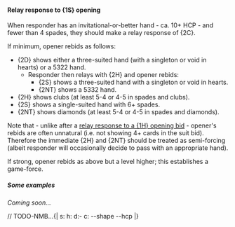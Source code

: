 #### <a name="Relay_response_to_1S_opening"> Relay response to {1S} opening

When responder has an invitational-or-better hand - ca. 10+ HCP - and fewer than 4 spades, they should make a relay response of {2C}.

If minimum, opener rebids as follows:

- {2D} shows either a three-suited hand (with a singleton or void in hearts) or a 5322 hand.
    - Responder then relays with {2H} and opener rebids:
        - {2S} shows a three-suited hand with a singleton or void in hearts.
        - {2NT} shows a 5332 hand.
- {2H} shows clubs (at least 5-4 or 4-5 in spades and clubs).
- {2S} shows a single-suited hand with 6+ spades.
- {2NT} shows diamonds (at least 5-4 or 4-5 in spades and diamonds).

Note that - unlike after a [relay response to a {1H} opening bid](#Relay_response_to_1H_opening) - opener's rebids are often unnatural (i.e. not showing 4+ cards in the suit bid). Therefore the immediate {2H} and {2NT} should be treated as semi-forcing (albeit responder will occasionally decide to pass with an appropriate hand).

If strong, opener rebids as above but a level higher; this establishes a game-force.

##### Some examples

_Coming soon..._

// TODO-NMB...{| s: h: d:- c: --shape --hcp |}
